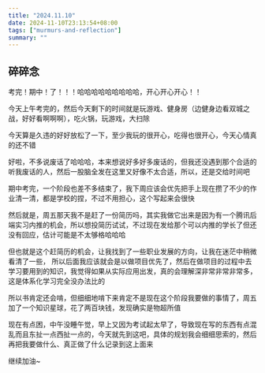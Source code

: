```yaml
---
title: "2024.11.10"
date: 2024-11-10T23:13:54+08:00
tags: ["murmurs-and-reflection"]
summary: ""
---
```

## 碎碎念
考完！期中！了！！！哈哈哈哈哈哈哈哈哈，开心开心开心！！

今天上午考完的，然后今天剩下的时间就是玩游戏、健身房（边健身边看双城之战，好好看啊啊啊），吃火锅，玩游戏，大扫除

今天算是久违的好好放松了一下，至少我玩的很开心，吃得也很开心，今天心情真的还不错

好啦，不多说废话了哈哈哈，本来想说好多好多废话的，但我还没遇到那个合适的听我废话的人，然后一股脑全发在这里又好像不太合适，所以，还是交给时间吧

期中考完，一个阶段也差不多结束了，我下周应该会优先把手上现在攒了不少的作业清一清，都是学校的捏，不过不用担心，这个写起来会很快

然后就是，周五那天我不是赶了一份简历吗，其实我做它出来是因为有一个腾讯后端实习内推的机会，所以想投简历试试，不过现在发给那个可以内推的学长了但还没有回应，估计可能是不太够格哈哈哈

但也就是这个赶简历的机会，让我找到了一些职业发展的方向，让我在迷茫中稍微看清了一些， 所以后面我应该就会是以做项目优先了，然后在做项目的过程中去学习要用到的知识，我觉得如果从实际应用出发，真的会理解深非常非常非常多，这是体系化学习完全没办法比的

所以书肯定还会啃，但细细地啃下来肯定不是现在这个阶段我要做的事情了，周五加了一个知识星球，花了两百块钱，发现确实是物超所值

现在有点困，中午没睡午觉，早上又因为考试起太早了，导致现在写的东西有点混乱而且东扯一点西扯一点的，今天就先到这吧，具体的规划我会细细思索的，然后再把我要做什么、真正做了什么记录到这上面来

继续加油~
